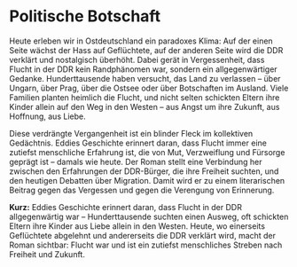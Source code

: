 # Politische Botschaft

Heute erleben wir in Ostdeutschland ein paradoxes Klima: Auf der einen Seite wächst der Hass auf Geflüchtete, auf der anderen Seite wird die DDR verklärt und nostalgisch überhöht. Dabei gerät in Vergessenheit, dass Flucht in der DDR kein Randphänomen war, sondern ein allgegenwärtiger Gedanke. Hunderttausende haben versucht, das Land zu verlassen – über Ungarn, über Prag, über die Ostsee oder über Botschaften im Ausland. Viele Familien planten heimlich die Flucht, und nicht selten schickten Eltern ihre Kinder allein auf den Weg in den Westen – aus Angst um ihre Zukunft, aus Hoffnung, aus Liebe.

Diese verdrängte Vergangenheit ist ein blinder Fleck im kollektiven Gedächtnis. Eddies Geschichte erinnert daran, dass Flucht immer eine zutiefst menschliche Erfahrung ist, die von Mut, Verzweiflung und Fürsorge geprägt ist – damals wie heute. Der Roman stellt eine Verbindung her zwischen den Erfahrungen der DDR-Bürger, die ihre Freiheit suchten, und den heutigen Debatten über Migration. Damit wird er zu einem literarischen Beitrag gegen das Vergessen und gegen die Verengung von Erinnerung.

**Kurz:** Eddies Geschichte erinnert daran, dass Flucht in der DDR allgegenwärtig war – Hunderttausende suchten einen Ausweg, oft schickten Eltern ihre Kinder aus Liebe allein in den Westen. Heute, wo einerseits Geflüchtete abgelehnt und andererseits die DDR verklärt wird, macht der Roman sichtbar: Flucht war und ist ein zutiefst menschliches Streben nach Freiheit und Zukunft.
